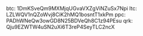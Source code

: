 btc: 1DmKSveQm9MXMjqUGvaVXZgViNZuSx7Npi
ltc: LZLWQV1nQZoWvj8CiK2hMQ1bosntT1xkPm
ppc: PADhWNeQw3owGD8N25BDVeQh8C1z94PEsu
qrk: Qju9EZWTW4uSN2uXi6T3reP4SeyTLC2ncX
